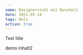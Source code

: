 ```yaml
---
name: Designerstuhl mit Nussholz
date: 2021-05-14
tags: Holz
active: true
---
```


<heading>Test title</heading>

demo inhalt2

